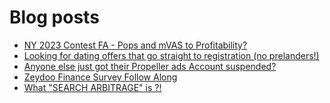 # Blog posts
<!-- BLOG-POST-LIST:START -->
- [NY 2023 Contest FA - Pops and mVAS to Profitability?](https://afflift.com/f/threads/ny-2023-contest-fa-pops-and-mvas-to-profitability.10285/)
- [Looking for dating offers that go straight to registration &lpar;no prelanders!&rpar;](https://afflift.com/f/threads/looking-for-dating-offers-that-go-straight-to-registration-no-prelanders.10310/)
- [Anyone else just got their Propeller ads Account suspended?](https://afflift.com/f/threads/anyone-else-just-got-their-propeller-ads-account-suspended.10309/)
- [Zeydoo Finance Survey Follow Along](https://afflift.com/f/threads/zeydoo-finance-survey-follow-along.10174/)
- [What &quot;SEARCH ARBITRAGE&quot; is ?!](https://afflift.com/f/threads/what-search-arbitrage-is.10311/)
<!-- BLOG-POST-LIST:END -->
